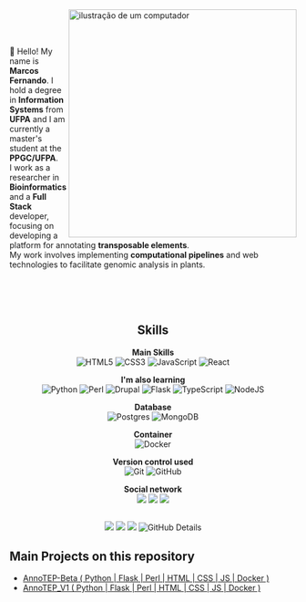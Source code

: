 <img src="https://raw.githubusercontent.com/MicaelliMedeiros/micaellimedeiros/master/image/computer-illustration.png" alt="ilustração de um computador" min-width="400px" max-width="400px" width="400px" align="right">
<br><br><br>
 <p style="align:"left; text-justify: auto;">
    👋 Hello! My name is <strong>Marcos Fernando</strong>. I hold a degree in <strong>Information Systems</strong> from <strong>UFPA</strong>  
    and I am currently a master's student at the <strong>PPGC/UFPA</strong>.  <br>
    I work as a researcher in <strong>Bioinformatics</strong> and a <strong>Full Stack</strong> developer, 
    focusing on developing a platform for annotating <strong>transposable elements</strong>. <br>
    My work involves implementing <strong>computational pipelines</strong> and 
    web technologies to facilitate genomic analysis in plants.
 </p>
<br><br><br>


<section align="center">
 
## Skills 

**Main Skills**<br>
<img alt="HTML5" src="https://img.shields.io/badge/html5-%23E34F26.svg?&style=for-the-badge&logo=html5&logoColor=white"/> <img alt="CSS3" src="https://img.shields.io/badge/css3-%231572B6.svg?&style=for-the-badge&logo=css3&logoColor=white"/> <img alt="JavaScript" src="https://img.shields.io/badge/javascript-%23323330.svg?&style=for-the-badge&logo=javascript&logoColor=%23F7DF1E"/> <img alt="React" src="https://img.shields.io/badge/react-%2361DAFB.svg?&style=for-the-badge&logo=react&logoColor=white"/>


**I'm also learning** <br>
![Python](https://img.shields.io/badge/python-3670A0?style=for-the-badge&logo=python&logoColor=ffdd54) <img alt="Perl" src="https://img.shields.io/badge/perl-%2339457E.svg?&style=for-the-badge&logo=perl&logoColor=white"/> <img alt="Drupal" src="https://img.shields.io/badge/drupal-%230678BE.svg?&style=for-the-badge&logo=drupal&logoColor=white"/> <img alt="Flask" src="https://img.shields.io/badge/flask-%23323330.svg?&style=for-the-badge&logo=flask&logoColor=white"/> <img alt="TypeScript" src="https://img.shields.io/badge/typescript-%23007ACC.svg?&style=for-the-badge&logo=typescript&logoColor=white"/> <img alt="NodeJS" src="https://img.shields.io/badge/node.js-%2343853D.svg?&style=for-the-badge&logo=node.js&logoColor=white"/>

**Database** <br>
<img alt="Postgres" src ="https://img.shields.io/badge/postgres-%23316192.svg?&style=for-the-badge&logo=postgresql&logoColor=white"/> <img alt="MongoDB" src ="https://img.shields.io/badge/MongoDB-%234ea94b.svg?&style=for-the-badge&logo=mongodb&logoColor=white"/>

**Container** <br>
<img alt="Docker" src="https://img.shields.io/badge/docker-%230db7ed.svg?&style=for-the-badge&logo=docker&logoColor=white"/>

**Version control used** <br>
<img alt="Git" src="https://img.shields.io/badge/git-%23F05033.svg?&style=for-the-badge&logo=git&logoColor=white"/> <img alt="GitHub" src="https://img.shields.io/badge/github-%23323330.svg?&style=for-the-badge&logo=github&logoColor=white"/>

**Social network** <br>
   <a href="http://lattes.cnpq.br/0135541040353657" target="_blank"><img src="https://img.shields.io/badge/Lattes-blue?style=for-the-badge&logo=drupal&logoColor=white" target="_blank"></a>
   <a href = "marcosnandosc@gmail.com"><img src="https://img.shields.io/badge/Gmail-D14836?style=for-the-badge&logo=gmail&logoColor=white" target="_blank"></a>
   <a href="www.linkedin.com/in/marcos-costa-64684b1ab" target="_blank"><img src="https://img.shields.io/badge/-LinkedIn-%230077B5?style=for-the-badge&logo=linkedin&logoColor=white" target="_blank"></a>
 
 ##
![](https://github-profile-summary-cards.vercel.app/api/cards/repos-per-language?username=Marcos-Fernando&theme=merko)
![](https://github-profile-summary-cards.vercel.app/api/cards/most-commit-language?username=Marcos-Fernando&theme=merko) 
![](https://github-readme-streak-stats.herokuapp.com/?user=Marcos-Fernando&theme=tokyonight&hide_border=true)
![GitHub Details](http://github-profile-summary-cards.vercel.app/api/cards/profile-details?username=Marcos-Fernando&theme=merko)

</section>

 ## Main Projects on this repository
 - [AnnoTEP-Beta ( Python | Flask | Perl | HTML | CSS | JS | Docker )](https://github.com/Marcos-Fernando/AnnoTEP-Beta)
 - [AnnoTEP_V1 ( Python | Flask | Perl | HTML | CSS | JS | Docker )](https://github.com/Marcos-Fernando/AnnoTEP_v1)
 
 




